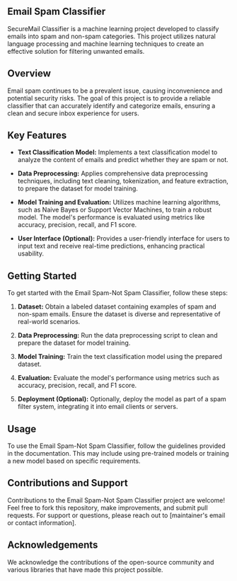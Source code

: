 ## Email Spam Classifier

SecureMail Classifier is a machine learning project developed to classify emails into spam and non-spam categories. This project utilizes natural language processing and machine learning techniques to create an effective solution for filtering unwanted emails.

## Overview

Email spam continues to be a prevalent issue, causing inconvenience and potential security risks. The goal of this project is to provide a reliable classifier that can accurately identify and categorize emails, ensuring a clean and secure inbox experience for users.

## Key Features

- **Text Classification Model:** Implements a text classification model to analyze the content of emails and predict whether they are spam or not.

- **Data Preprocessing:** Applies comprehensive data preprocessing techniques, including text cleaning, tokenization, and feature extraction, to prepare the dataset for model training.

- **Model Training and Evaluation:** Utilizes machine learning algorithms, such as Naive Bayes or Support Vector Machines, to train a robust model. The model's performance is evaluated using metrics like accuracy, precision, recall, and F1 score.

- **User Interface (Optional):** Provides a user-friendly interface for users to input text and receive real-time predictions, enhancing practical usability.

## Getting Started

To get started with the Email Spam-Not Spam Classifier, follow these steps:

1. **Dataset:** Obtain a labeled dataset containing examples of spam and non-spam emails. Ensure the dataset is diverse and representative of real-world scenarios.

2. **Data Preprocessing:** Run the data preprocessing script to clean and prepare the dataset for model training.

3. **Model Training:** Train the text classification model using the prepared dataset.

4. **Evaluation:** Evaluate the model's performance using metrics such as accuracy, precision, recall, and F1 score.

5. **Deployment (Optional):** Optionally, deploy the model as part of a spam filter system, integrating it into email clients or servers.

## Usage

To use the Email Spam-Not Spam Classifier, follow the guidelines provided in the documentation. This may include using pre-trained models or training a new model based on specific requirements.

## Contributions and Support

Contributions to the Email Spam-Not Spam Classifier project are welcome! Feel free to fork this repository, make improvements, and submit pull requests. For support or questions, please reach out to [maintainer's email or contact information].

## Acknowledgements
 
We acknowledge the contributions of the open-source community and various libraries that have made this project possible.

